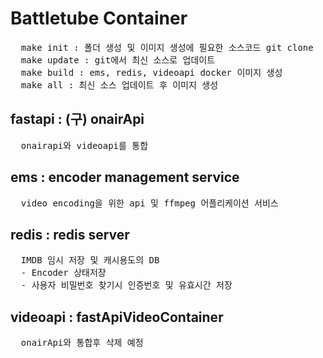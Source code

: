 # Battletube Container
<pre>
  make init : 폴더 생성 및 이미지 생성에 필요한 소스코드 git clone
  make update : git에서 최신 소스로 업데이트
  make build : ems, redis, videoapi docker 이미지 생성
  make all : 최신 소스 업데이트 후 이미지 생성
</pre>
## fastapi : (구) onairApi
<pre>
  onairapi와 videoapi를 통합
</pre>

## ems : encoder management service
<pre>
  video encoding을 위한 api 및 ffmpeg 어플리케이션 서비스
</pre>
## redis : redis server
<pre>
  IMDB 임시 저장 및 캐시용도의 DB
  - Encoder 상태저장
  - 사용자 비밀번호 찾기시 인증번호 및 유효시간 저장
</pre>
## videoapi : fastApiVideoContainer
<pre>
  onairApi와 통합후 삭제 예정
</pre>
